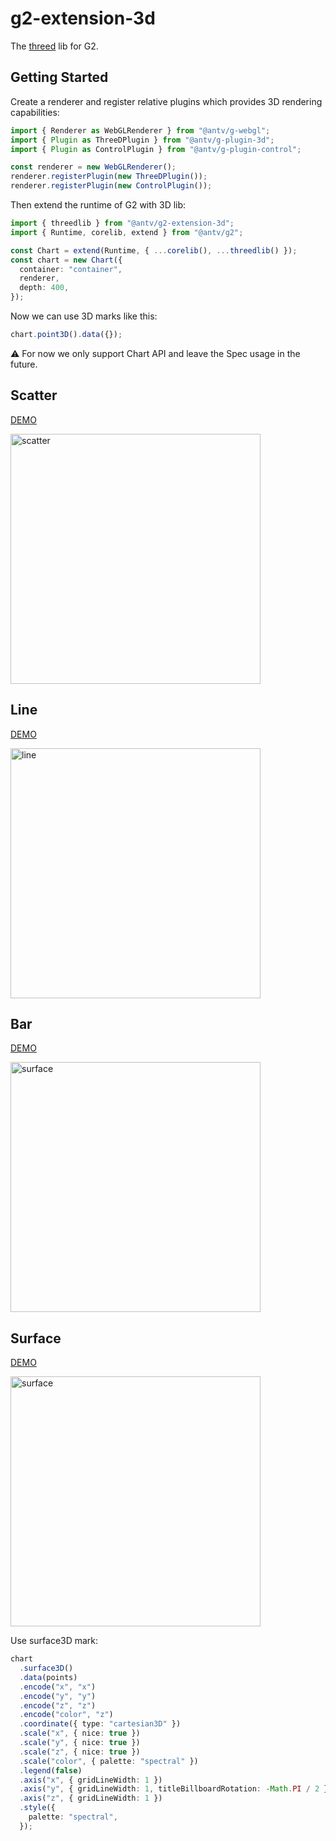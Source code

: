 # g2-extension-3d

The [threed](https://github.com/antvis/G2/blob/v5/src/lib/std.ts) lib for G2.

## Getting Started

Create a renderer and register relative plugins which provides 3D rendering capabilities:

```ts
import { Renderer as WebGLRenderer } from "@antv/g-webgl";
import { Plugin as ThreeDPlugin } from "@antv/g-plugin-3d";
import { Plugin as ControlPlugin } from "@antv/g-plugin-control";

const renderer = new WebGLRenderer();
renderer.registerPlugin(new ThreeDPlugin());
renderer.registerPlugin(new ControlPlugin());
```

Then extend the runtime of G2 with 3D lib:

```ts
import { threedlib } from "@antv/g2-extension-3d";
import { Runtime, corelib, extend } from "@antv/g2";

const Chart = extend(Runtime, { ...corelib(), ...threedlib() });
const chart = new Chart({
  container: "container",
  renderer,
  depth: 400,
});
```

Now we can use 3D marks like this:

```ts
chart.point3D().data({});
```

⚠️ For now we only support Chart API and leave the Spec usage in the future.

## Scatter

[DEMO](https://g2.antv.antgroup.com/examples#threed-scatter)

<img src="https://mdn.alipayobjects.com/huamei_qa8qxu/afts/img/A*KNCUQqzw2JsAAAAAAAAAAAAADmJ7AQ/original" alt="scatter" width="400"/>

## Line

[DEMO](https://g2.antv.antgroup.com/examples#threed-line)

<img src="https://mdn.alipayobjects.com/huamei_qa8qxu/afts/img/A*Ak1iTZ1dpI0AAAAAAAAAAAAADmJ7AQ/original" alt="line" width="400"/>

## Bar

[DEMO](https://g2.antv.antgroup.com/examples#threed-bar)

<img src="https://mdn.alipayobjects.com/huamei_qa8qxu/afts/img/A*ZgMYT50XDQkAAAAAAAAAAAAADmJ7AQ/original" alt="surface" width="400"/>

## Surface

[DEMO](https://g2.antv.antgroup.com/examples#threed-surface)

<img src="https://mdn.alipayobjects.com/huamei_qa8qxu/afts/img/A*4LJeR4SqvEoAAAAAAAAAAAAADmJ7AQ/original" alt="surface" width="400"/>

Use surface3D mark:

```ts
chart
  .surface3D()
  .data(points)
  .encode("x", "x")
  .encode("y", "y")
  .encode("z", "z")
  .encode("color", "z")
  .coordinate({ type: "cartesian3D" })
  .scale("x", { nice: true })
  .scale("y", { nice: true })
  .scale("z", { nice: true })
  .scale("color", { palette: "spectral" })
  .legend(false)
  .axis("x", { gridLineWidth: 1 })
  .axis("y", { gridLineWidth: 1, titleBillboardRotation: -Math.PI / 2 })
  .axis("z", { gridLineWidth: 1 })
  .style({
    palette: "spectral",
  });
```
